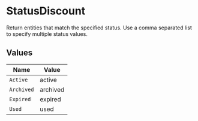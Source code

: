 # StatusDiscount

Return entities that match the specified status. Use a comma separated list to specify multiple status values.


## Values

| Name       | Value      |
| ---------- | ---------- |
| `Active`   | active     |
| `Archived` | archived   |
| `Expired`  | expired    |
| `Used`     | used       |